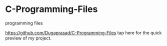 # C-Programming-Files
programming files


https://github.com/Dugaprasad/C-Programming-Files tap here for the quick preview of my project.
